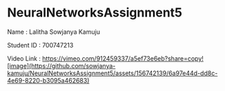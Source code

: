 # NeuralNetworksAssignment5

Name : Lalitha Sowjanya Kamuju

Student ID : 700747213

Video Link : https://vimeo.com/912459337/a5ef73e6eb?share=copy![image](https://github.com/sowjanya-kamuju/NeuralNetworksAssignment5/assets/156742139/6a97e44d-dd8c-4e69-8220-b3095a462683)
